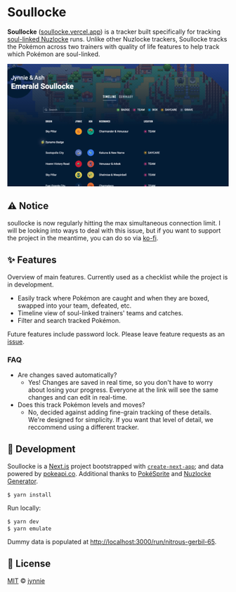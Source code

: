 # Soullocke

**Soullocke** ([soullocke.vercel.app](https://soullocke.vercel.app)) is a tracker built specifically for tracking [soul-linked Nuzlocke](https://pastebin.com/Fg6hfDma) runs. Unlike other Nuzlocke trackers, Soullocke tracks the Pokémon across two trainers with quality of life features to help track which Pokémon are soul-linked.

![preview](/public/Preview.png)

## ⚠️ Notice

soullocke is now regularly hitting the max simultaneous connection limit. I will be looking into ways to deal with this issue, but if you want to support the project in the meantime, you can do so via [ko-fi](https://ko-fi.com/jynnie).

## ✨ Features

Overview of main features. Currently used as a checklist while the project is in development.

- Easily track where Pokémon are caught and when they are boxed, swapped into your team, defeated, etc.
- Timeline view of soul-linked trainers' teams and catches.
- Filter and search tracked Pokémon.

Future features include password lock. Please leave feature requests as an [issue](https://github.com/jynnie/soullocke/issues).

### FAQ

- Are changes saved automatically?
  - Yes! Changes are saved in real time, so you don't have to worry about losing your progress. Everyone at the link will see the same changes and can edit in real-time.
- Does this track Pokémon levels and moves?
  - No, decided against adding fine-grain tracking of these details. We're designed for simplicity. If you want that level of detail, we reccommend using a different tracker.

## 🔨 Development

Soullocke is a [Next.js](https://nextjs.org/) project bootstrapped with [`create-next-app`](https://github.com/vercel/next.js/tree/canary/packages/create-next-app); and data powered by [pokeapi.co](https://pokeapi.co/). Additional thanks to [PokéSprite](https://github.com/msikma/pokesprite) and [Nuzlocke Generator](nuzlocke-generator.herokuapp.com).

```
$ yarn install
```

Run locally:

```
$ yarn dev
$ yarn emulate
```

Dummy data is populated at [http://localhost:3000/run/nitrous-gerbil-65](http://localhost:3000/run/nitrous-gerbil-65).

## 📄 License

[MIT](https://github.com/jynnie/soullocke/blob/main/LICENSE) © [jynnie](https://github.com/jynnie)

